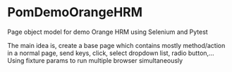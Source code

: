 # PomDemoOrangeHRM
Page object model for demo Orange HRM using Selenium and Pytest

The main idea is, create a base page which contains mostly method/action in a normal page, send keys, click, select dropdown list, radio button,...
Using fixture params to run multiple browser simultaneously
